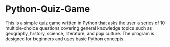 # Python-Quiz-Game
This is a simple quiz game written in Python that asks the user a series of 10 multiple-choice questions covering general knowledge topics such as geography, history, science, literature, and pop culture. The program is designed for beginners and uses basic Python concepts. 
